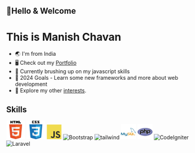## 👋Hello & Welcome
# This is Manish Chavan
* 🌏 I'm from India
* 🖥️ Check out my [Portfolio](https://manishchv.vercel.app/)
* 💯 Currently brushing up on my javascript skills
* 🚀 2024 Goals - Learn some new frameworks and more about web development
* 💫 Explore my other [interests](https://www.instagram.com/maxsoch_yt/).

## Skills
<div align="left">
  <a href="https://www.w3.org/html/" target="_blank" rel="noreferrer" style="text-decoration: none;">
    <img src="https://raw.githubusercontent.com/devicons/devicon/master/icons/html5/html5-original-wordmark.svg" alt="html5" width="50" height="50"/>
  </a>
  <a href="https://www.w3schools.com/css/" target="_blank" rel="noreferrer" style="text-decoration: none;">
    <img src="https://raw.githubusercontent.com/devicons/devicon/master/icons/css3/css3-original-wordmark.svg" alt="css3" width="50" height="50"/>
  </a>
  <a href="https://developer.mozilla.org/en-US/docs/Web/JavaScript" target="_blank" rel="noreferrer" style="text-decoration: none;">
    <img src="https://raw.githubusercontent.com/devicons/devicon/master/icons/javascript/javascript-original.svg" alt="javascript" width="40" height="40"/>
  </a>
  <a href="https://getbootstrap.com/docs/3.4/javascript/" target="_blank" style="text-decoration: none;">
    <img src="https://getbootstrap.com/docs/5.3/assets/brand/bootstrap-logo-shadow.png" alt="Bootstrap" height="40" width="50"/>
  </a>
  <a href="https://tailwindcss.com/" target="_blank" rel="noreferrer" style="text-decoration: none;">
    <img src="https://www.vectorlogo.zone/logos/tailwindcss/tailwindcss-icon.svg" alt="tailwind" width="40" height="40"/>
  </a>
  <a href="https://www.mysql.com/" target="_blank" rel="noreferrer" style="text-decoration: none;">
    <img src="https://raw.githubusercontent.com/devicons/devicon/master/icons/mysql/mysql-original-wordmark.svg" alt="mysql" width="40" height="40"/>
  </a>
  <a href="https://www.php.net" target="_blank" rel="noreferrer" style="text-decoration: none;">
    <img src="https://raw.githubusercontent.com/devicons/devicon/master/icons/php/php-original.svg" alt="php" width="40" height="40"/>
  </a>
  <a href="https://codeigniter.com/" target="_blank" rel="noreferrer" style="text-decoration: none;">
    <img src="https://github.com/user-attachments/assets/934d1637-c189-4233-8891-f51bbd6473e6" alt="CodeIgniter" width="40" height="40"/>
  </a>
  <a href="https://laravel.com/" target="_blank" rel="noreferrer" style="text-decoration: none;">
    <img src="https://github.com/user-attachments/assets/6572b748-bbe9-4ee0-b2a0-5f800a649cce" alt="Laravel" width="40" height="40"/>
  </a>
</div>
